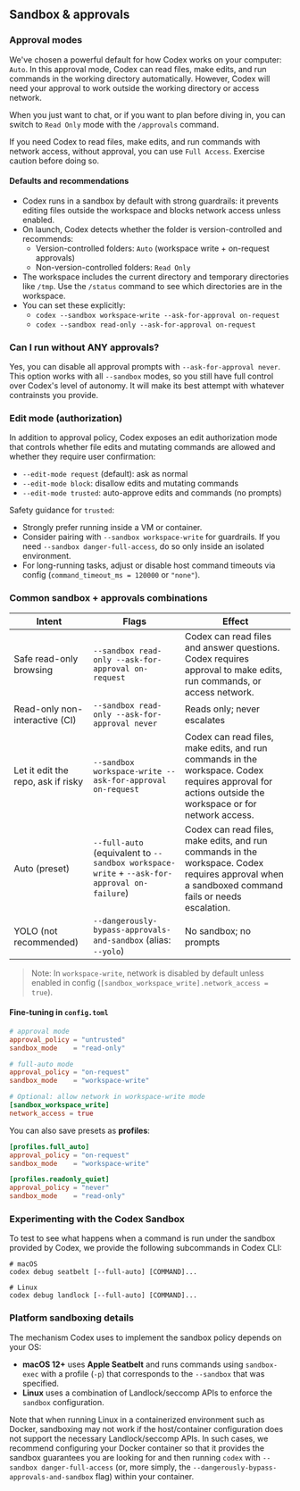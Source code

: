 ## Sandbox & approvals

### Approval modes

We've chosen a powerful default for how Codex works on your computer: `Auto`. In this approval mode, Codex can read files, make edits, and run commands in the working directory automatically. However, Codex will need your approval to work outside the working directory or access network.

When you just want to chat, or if you want to plan before diving in, you can switch to `Read Only` mode with the `/approvals` command.

If you need Codex to read files, make edits, and run commands with network access, without approval, you can use `Full Access`. Exercise caution before doing so.

#### Defaults and recommendations

- Codex runs in a sandbox by default with strong guardrails: it prevents editing files outside the workspace and blocks network access unless enabled.
- On launch, Codex detects whether the folder is version-controlled and recommends:
  - Version-controlled folders: `Auto` (workspace write + on-request approvals)
  - Non-version-controlled folders: `Read Only`
- The workspace includes the current directory and temporary directories like `/tmp`. Use the `/status` command to see which directories are in the workspace.
- You can set these explicitly:
  - `codex --sandbox workspace-write --ask-for-approval on-request`
  - `codex --sandbox read-only --ask-for-approval on-request`

### Can I run without ANY approvals?

Yes, you can disable all approval prompts with `--ask-for-approval never`. This option works with all `--sandbox` modes, so you still have full control over Codex's level of autonomy. It will make its best attempt with whatever contrainsts you provide.

### Edit mode (authorization)

In addition to approval policy, Codex exposes an edit authorization mode that controls whether file edits and mutating commands are allowed and whether they require user confirmation:

- `--edit-mode request` (default): ask as normal
- `--edit-mode block`: disallow edits and mutating commands
- `--edit-mode trusted`: auto-approve edits and commands (no prompts)

Safety guidance for `trusted`:
- Strongly prefer running inside a VM or container.
- Consider pairing with `--sandbox workspace-write` for guardrails. If you need `--sandbox danger-full-access`, do so only inside an isolated environment.
- For long-running tasks, adjust or disable host command timeouts via config (`command_timeout_ms = 120000` or `"none"`).

### Common sandbox + approvals combinations

| Intent                                  | Flags                                                                                  | Effect                                                                                  |
| --------------------------------------- | ----------------------------------------------------------------------------------------------- | ----------------------------------------------------------------------------------------------- |
| Safe read-only browsing                 | `--sandbox read-only --ask-for-approval on-request`                                            | Codex can read files and answer questions. Codex requires approval to make edits, run commands, or access network. |
| Read-only non-interactive (CI)          | `--sandbox read-only --ask-for-approval never`                                                 | Reads only; never escalates                                                                     |
| Let it edit the repo, ask if risky      | `--sandbox workspace-write --ask-for-approval on-request`                                      | Codex can read files, make edits, and run commands in the workspace. Codex requires approval for actions outside the workspace or for network access. |
| Auto (preset)                           | `--full-auto` (equivalent to `--sandbox workspace-write` + `--ask-for-approval on-failure`)     | Codex can read files, make edits, and run commands in the workspace. Codex requires approval when a sandboxed command fails or needs escalation. |
| YOLO (not recommended)                  | `--dangerously-bypass-approvals-and-sandbox` (alias: `--yolo`)                                 | No sandbox; no prompts                                                                          |

> Note: In `workspace-write`, network is disabled by default unless enabled in config (`[sandbox_workspace_write].network_access = true`).

#### Fine-tuning in `config.toml`

```toml
# approval mode
approval_policy = "untrusted"
sandbox_mode    = "read-only"

# full-auto mode
approval_policy = "on-request"
sandbox_mode    = "workspace-write"

# Optional: allow network in workspace-write mode
[sandbox_workspace_write]
network_access = true
```

You can also save presets as **profiles**:

```toml
[profiles.full_auto]
approval_policy = "on-request"
sandbox_mode    = "workspace-write"

[profiles.readonly_quiet]
approval_policy = "never"
sandbox_mode    = "read-only"
```

### Experimenting with the Codex Sandbox

To test to see what happens when a command is run under the sandbox provided by Codex, we provide the following subcommands in Codex CLI:

```
# macOS
codex debug seatbelt [--full-auto] [COMMAND]...

# Linux
codex debug landlock [--full-auto] [COMMAND]...
```

### Platform sandboxing details

The mechanism Codex uses to implement the sandbox policy depends on your OS:

- **macOS 12+** uses **Apple Seatbelt** and runs commands using `sandbox-exec` with a profile (`-p`) that corresponds to the `--sandbox` that was specified.
- **Linux** uses a combination of Landlock/seccomp APIs to enforce the `sandbox` configuration.

Note that when running Linux in a containerized environment such as Docker, sandboxing may not work if the host/container configuration does not support the necessary Landlock/seccomp APIs. In such cases, we recommend configuring your Docker container so that it provides the sandbox guarantees you are looking for and then running `codex` with `--sandbox danger-full-access` (or, more simply, the `--dangerously-bypass-approvals-and-sandbox` flag) within your container. 
